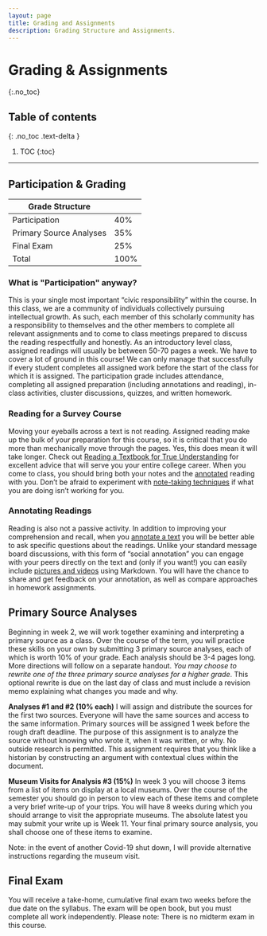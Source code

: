 ```yaml
---
layout: page
title: Grading and Assignments
description: Grading Structure and Assignments.
---
```


# Grading & Assignments
{:.no_toc}

## Table of contents
{: .no_toc .text-delta }

1. TOC
{:toc}

---

## Participation & Grading

| Grade Structure  |   |
|---|---|
| Participation  | 40%  |
| Primary Source Analyses | 35%  |
| Final Exam  | 25%  |
| Total  |  100% |

### What is "Participation" anyway?
This is your single most important “civic responsibility” within the course. In this class, we are a community of individuals collectively pursuing intellectual growth. As such, each member of this scholarly community has a responsibility to themselves and the other members to complete all relevant assignments and to come to class meetings prepared to discuss the reading respectfully and honestly. As an introductory level class, assigned readings will usually be between 50-70 pages a week. We have to cover a lot of ground in this course! We can only manage that successfully if every student completes all assigned work before the start of the class for which it is assigned. The participation grade includes attendance, completing all assigned preparation (including annotations and reading), in-class activities, cluster discussions, quizzes, and written homework. 

### Reading for a Survey Course  

Moving your eyeballs across a text is not reading. Assigned reading make up the bulk of your preparation for this course, so it is critical that you do more than mechanically move through the pages. Yes, this does mean it will take longer. Check out [Reading a Textbook for True Understanding](https://www.cornellcollege.edu/academic-support-and-advising/academic-support/study-tips/reading-textbooks.shtml) for excellent advice that will serve you your entire college career. When you come to class, you should bring both your notes and the [annotated](https://learningcenter.unc.edu/tips-and-tools/annotating-texts/) reading with you. Don’t be afraid to experiment with [note-taking techniques](https://learningcenter.unc.edu/tips-and-tools/taking-notes-while-reading/) if what you are doing isn’t working for you. 

### Annotating Readings 
Reading is also not a passive activity. In addition to improving your comprehension and recall, when you [annotate a text](https://learningcenter.unc.edu/tips-and-tools/annotating-texts/) you will be better able to ask specific questions about the readings. Unlike your standard message board discussions, with this form of “social annotation” you can engage with your peers directly on the text and (only if you want!) you can easily include [pictures and videos](https://web.hypothes.is/adding-links-images-and-videos/) using Markdown.  You will have the chance to share and get feedback on your annotation, as well as compare approaches in homework assignments. 

## Primary Source Analyses

Beginning in week 2, we will work together examining and interpreting a primary source as a class. Over the course of the term, you will practice these skills on your own by submitting 3 primary source analyses, each of which is worth 10% of your grade. Each analysis should be 3-4 pages long. More directions will follow on a separate handout. _You may choose to rewrite one of the three primary source analyses for a higher grade_. This optional rewrite is due on the last day of class and must include a revision memo explaining what changes you made and why.

**Analyses #1 and #2 (10% each)**
I will assign and distribute the sources for the first two sources. Everyone will have the same sources and access to the same information. Primary sources will be assigned 1 week before the rough draft deadline. The purpose of this assignment is to analyze the source without knowing who wrote it, when it was written, or why. No outside research is permitted. This assignment requires that you think like a historian by constructing an argument with contextual clues within the document.

**Museum Visits for Analysis #3 (15%)**
In week 3 you will choose 3 items from a list of items on display at a local museums. Over the course of the semester you should go in person to view each of these items and complete a very brief write-up of your trips. You will have 8 weeks during which you should arrange to visit the appropriate museums. The absolute latest you may submit your write up is Week 11. Your final primary source analysis,  you shall choose one of these items to examine. 

Note: in the event of another Covid-19 shut down, I will provide alternative instructions regarding the museum visit.


## Final Exam
You will receive a take-home, cumulative final exam two weeks before the due date on the syllabus.  The exam will be open book, but you must complete all work independently. Please note: There is no midterm exam in this course.

